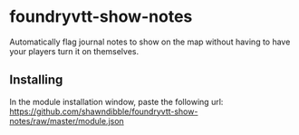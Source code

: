 # foundryvtt-show-notes

Automatically flag journal notes to show on the map without having to have your players turn it on themselves.

## Installing

In the module installation window, paste the following url: https://github.com/shawndibble/foundryvtt-show-notes/raw/master/module.json
